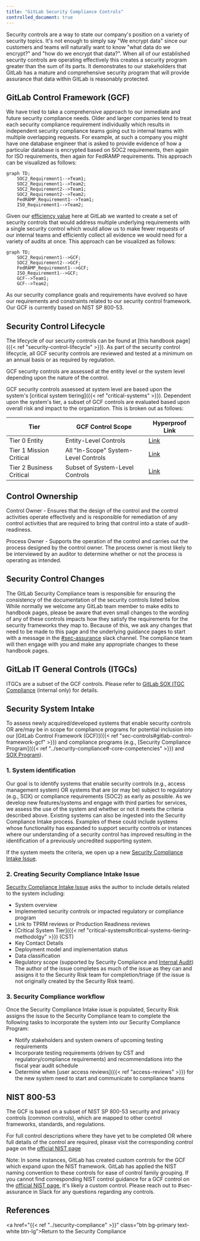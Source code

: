 ```yaml
---
title: "GitLab Security Compliance Controls"
controlled_document: true
---
```


Security controls are a way to state our company's position on a variety of security topics. It's not enough to simply say "We encrypt data" since our customers and teams will naturally want to know "what data do we encrypt?" and "how do we encrypt that data?". When all of our established security controls are operating effectively this creates a security program greater than the sum of its parts. It demonstrates to our stakeholders that GitLab has a mature and comprehensive security program that will provide assurance that data within GitLab is reasonably protected.

## GitLab Control Framework (GCF)

We have tried to take a comprehensive approach to our immediate and future security compliance needs. Older and larger companies tend to treat each security compliance requirement individually which results in independent security compliance teams going out to internal teams with multiple overlapping requests. For example, at such a company you might have one database engineer that is asked to provide evidence of how a particular database is encrypted based on SOC2 requirements, then again for ISO requirements, then again for FedRAMP requirements. This approach can be visualized as follows:

```mermaid
graph TD;
    SOC2_Requirement1-->Team1;
    SOC2_Requirement1-->Team2;
    SOC2_Requirement2-->Team1;
    SOC2_Requirement2-->Team2;
    FedRAMP_Requirement1-->Team1;
    ISO_Requirement1-->Team2;
```

Given our [efficiency value](/handbook/values/#efficiency) here at GitLab we wanted to create a set of security controls that would address multiple underlying requirements with a single security control which would allow us to make fewer requests of our internal teams and efficiently collect all evidence we would need for a variety of audits at once. This approach can be visualized as follows:

```mermaid
graph TD;
    SOC2_Requirement1-->GCF;
    SOC2_Requirement2-->GCF;
    FedRAMP_Requirement1-->GCF;
    ISO_Requirement1-->GCF;
    GCF-->Team1;
    GCF-->Team2;
```

As our security compliance goals and requirements have evolved so have our requirements and constraints related to our security control framework. Our GCF is currently based on NIST SP 800-53.

## Security Control Lifecycle

The lifecycle of our security controls can be found at [this handbook page]({{< ref "security-control-lifecycle" >}}). As part of the security control lifecycle, all GCF security controls are reviewed and tested at a minimum on an annual basis or as required by regulation.

GCF security controls are assessed at the entity level or the system level depending upon the nature of the control.

GCF security controls assessed at system level are based upon the system's [critical system tiering]({{< ref "critical-systems" >}}). Dependent upon the system's tier, a subset of GCF controls are evaluated based upon overall risk and impact to the organization. This is broken out as follows:

|Tier |     GCF Control Scope |     Hyperproof Link|
|--|--|--|
|Tier 0 Entity|Entity-Level Controls| [Link](https://hyperproof.app/org/d7c741c0-4cdc-11ee-b76d-562ad257a689/controls?filters=cf-f6f3a9aa-9dd6-11ee-92d4-760afca11dae%3DTier%25200%2520Entity&sortGridBy=scopeName&view=grid)|
|Tier 1 Mission Critical|All "In-Scope" System-Level Controls| [Link](https://hyperproof.app/org/d7c741c0-4cdc-11ee-b76d-562ad257a689/controls?filters=cf-f6f3a9aa-9dd6-11ee-92d4-760afca11dae%3DTier%25201%2520Mission%2520Critical&sortGridBy=scopeName&view=grid)|
|Tier 2 Business Critical|Subset of System-Level Controls| [Link](https://hyperproof.app/org/d7c741c0-4cdc-11ee-b76d-562ad257a689/controls?filters=cf-f6f3a9aa-9dd6-11ee-92d4-760afca11dae%3DTier%25202%2520Business%2520Critical&sortGridBy=scopeName&view=grid)|

## Control Ownership

Control Owner - Ensures that the design of the control and the control activities operate effectively and is responsible for remediation of any control activities that are required to bring that control into a state of audit-readiness.

Process Owner - Supports the operation of the control and carries out the process designed by the control owner. The process owner is most likely to be interviewed by an auditor to determine whether or not the process is operating as intended.

## Security Control Changes

The GitLab Security Compliance team is responsible for ensuring the consistency of the documentation of the security controls listed below. While normally we welcome any GitLab team member to make edits to handbook pages, please be aware that even small changes to the wording of any of these controls impacts how they satisfy the requirements for the security frameworks they map to. Because of this, we ask any changes that need to be made to this page and the underlying guidance pages to start with a message in the [#sec-assurance](https://slack.com/app_redirect?channel=sec-assurance) slack channel. The compliance team will then engage with you and make any appropriate changes to these handbook pages.

## GitLab IT General Controls (ITGCs)

ITGCs are a subset of the GCF controls. Please refer to [GitLab SOX ITGC Compliance](https://internal.gitlab.com/handbook/finance/sox-internal-controls/) (internal only) for details.

## Security System Intake

To assess newly acquired/developed systems that enable security controls OR are/may be in scope for compliance programs for potential inclusion into our [GitLab Control Framework (GCF)]({{< ref "sec-controls#gitlab-control-framework-gcf" >}}) and compliance programs  (e.g., [Security Compliance Program]({{< ref "../security-compliance#-core-competencies" >}}) and [SOX Program](https://internal.gitlab.com/handbook/internal-audit/sarbanes-oxley/)).

### 1. System identification

Our goal is to identify systems that enable security controls (e.g., access management system) OR systems that are (or may be) subject to regulatory (e.g., SOX) or compliance requirements (SOC2) as early as possible. As we develop new features/systems and engage with third parties for services, we assess the use of the system and whether or not it meets the criteria described above. Existing systems can also be ingested into the Security Compliance Intake process. Examples of these could include systems whose functionality has expanded to support security controls or instances where our understanding of a security control has improved resulting in the identification of a previously uncredited supporting system.

If the system meets the criteria, we open up a new [Security Compliance Intake Issue](https://gitlab.com/gitlab-com/gl-security/security-assurance/security-compliance-commercial-and-dedicated/security-compliance-intake/-/issues/new?issue[title]=System%20Intake:%20%5BSystem%20Name%20FY2%23%20Q%23%5D&issuable_template=intakeform).

### 2. Creating Security Compliance Intake Issue

[Security Compliance Intake Issue](https://gitlab.com/gitlab-com/gl-security/security-assurance/security-compliance-commercial-and-dedicated/security-compliance-intake/-/issues/new?issue[title]=System%20Intake:%20%5BSystem%20Name%20FY2%23%20Q%23%5D&issuable_template=intakeform) asks the author to include details related to the system including:

- System overview
- Implemented security controls or impacted regulatory or compliance program
- Link to TPRM reviews or Production Readiness reviews
- [Critical System Tier]({{< ref "critical-systems#critical-systems-tiering-methodolgy" >}}) (CST)
- Key Contact Details
- Deployment model and implementation status
- Data classification
- Regulatory scope (supported by Security Compliance and [Internal Audit](https://internal.gitlab.com/handbook/internal-audit/))
The author of the issue completes as much of the issue as they can and assigns it to the Security Risk team for completion/triage (if the issue is not originally created by the Security Risk team).

### 3. Security Compliance workflow

Once the Security Compliance Intake issue is populated, Security Risk assigns the issue to the Security Compliance team to complete the following tasks to incorporate the system into our Security Compliance Program:

- Notify stakeholders and system owners of upcoming testing requirements
- Incorporate testing requirements (driven by CST and regulatory/compliance requirements) and recommendations into the fiscal year audit schedule
- Determine when [user access reviews]({{< ref "access-reviews" >}}) for the new system need to start and communicate to compliance teams

## NIST 800-53

The GCF is based on a subset of NIST SP 800-53 security and privacy controls (common controls), which are mapped to other control frameworks, standards, and regulations.

For full control descriptions where they have yet to be completed OR where full details of the control are required, please visit the corresponding control page on the [official NIST page](https://csrc.nist.gov/projects/cprt/catalog#/cprt/framework/version/SP_800_53_5_1_0/home)

Note: In some instances, GitLab has created custom controls for the GCF which expand upon the NIST framework. GitLab has applied the NIST naming convention to these controls for ease of control family grouping. If you cannot find corresponding NIST control guidance for a GCF control on the [official NIST page](https://csrc.nist.gov/projects/cprt/catalog#/cprt/framework/version/SP_800_53_5_1_0/home), it's likely a custom control. Please reach out to #sec-assurance in Slack for any questions regarding any controls.

## References

<a href="{{< ref "../security-compliance" >}}" class="btn bg-primary text-white btn-lg">Return to the Security Compliance</a>
